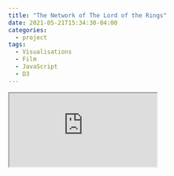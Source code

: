 ```yaml
---
title: "The Network of The Lord of the Rings"
date: 2021-05-21T15:34:30-04:00
categories:
  - project
tags:
  - Visualisations
  - Film
  - JavaScript
  - D3
---
```


<iframe src="https://www.w3schools.com" title="W3Schools Free Online Web Tutorials">
</iframe>
